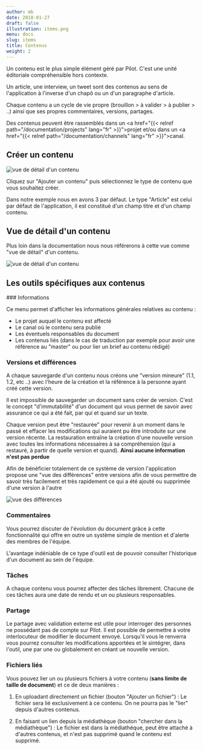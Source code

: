 ```yaml
---
author: mb
date: 2018-01-27
draft: false
illustration: items.png
menu: docs
slug: items
title: Contenus
weight: 2
---
```


Un contenu est le plus simple élément géré par Pilot. C'est une unité éditoriale compréhensible hors contexte.

<!--more-->

Un article, une interview, un tweet sont des contenus au sens de l'application à l'inverse d'un chapô ou un d'un paragraphe d'article.

Chaque contenu a un cycle de vie propre (brouillon > à valider > à publier > ..) ainsi que ses propres commentaires, versions, partages.

Des contenus peuvent être rassemblés dans un <a href="{{< relref path="/documentation/projects" lang="fr" >}}">projet</a> et/ou dans un <a href="{{< relref path="/documentation/channels" lang="fr" >}}">canal</a>.

## Créer un contenu

![vue de détail d'un contenu](/img/screenshots/additem.png)

Cliquez sur "Ajouter un contenu" puis sélectionnez le type de contenu que vous souhaitez créer.

Dans notre exemple nous en avons 3 par défaut. Le type "Article" est celui par défaut de l'application, il est constitué d'un champ titre et d'un champ contenu.

## Vue de détail d'un contenu

Plus loin dans la documentation nous nous référerons à cette vue comme "vue de détail" d'un contenu.

![vue de détail d'un contenu](/img/screenshots/item_detail.png)

## Les outils spécifiques aux contenus

<img style="float:right; margin-left:1em;" src="/img/screenshots/item_detail_menu.png" alt="">
### Informations

Ce menu permet d'afficher les informations générales relatives au contenu :

- Le projet auquel le contenu est affecté
- Le canal où le contenu sera publié
- Les éventuels responsables du document
- Les contenus liés (dans le cas de traduction par exemple pour avoir une référence au "master" ou pour lier un brief au contenu rédigé)

### Versions et différences

A chaque sauvegarde d'un contenu nous créons une "version mineure" (1.1, 1.2, etc ..) avec l'heure de la création et la référence à la personne ayant créé cette version.

Il est impossible de sauvegarder un document sans créer de version. C'est le concept "d'immutabilité" d'un document qui vous permet de savoir avec assurance ce qui a été fait, par qui et quand sur un texte.

Chaque version peut être "restaurée" pour revenir à un moment dans le passé et effacer les modifications qui auraient pu être introduite sur une version récente. La restauration entraîne la création d'une nouvelle version avec toutes les informations nécessaires à sa compréhension (qui a restauré, à partir de quelle version et quand). **Ainsi aucune information n'est pas perdue**

Afin de bénéficier totalement de ce système de version l'application propose une "vue des différences" entre versions afin de vous permettre de savoir très facilement et très rapidement ce qui a été ajouté ou supprimée d'une version à l'autre

<img src="/img/screenshots/diff.png" alt="vue des différences" />

### Commentaires

Vous pourrez discuter de l'évolution du document grâce à cette fonctionnalité qui offre en outre un système simple de mention et d'alerte des membres de l'équipe.

L'avantage indéniable de ce type d'outil est de pouvoir consulter l'historique d'un document au sein de l'équipe.

### Tâches

A chaque contenu vous pourrez affecter des tâches librement. Chacune de ces tâches aura une date de rendu et un ou plusieurs responsables.

### Partage

Le partage avec validation externe est utile pour interroger des personnes ne possédant pas de compte sur Pilot. Il est possible de permettre à votre interlocuteur de modifier le document envoyé. Lorsqu'il vous le renverra vous pourrez consulter les modifications apportées et le sintégrer, dans l'outil, une par une ou globalement en créant ue nouvelle version.

### Fichiers liés

Vous pouvez lier un ou plusieurs fichiers à votre contenu (**sans limite de taille de document**) et ce de deux manières :

1. En uploadant directement un fichier (bouton "Ajouter un fichier") : Le fichier sera lié exclusivement à ce contenu. On ne pourra pas le "lier" depuis d'autres contenus.

2. En faisant un lien depuis la médiathèque (bouton "chercher dans la médiathèque") : Le fichier est dans la médiathéque, peut être attaché à d'autres contenus, et n'est pas supprimé quand le contenu est supprimé.
